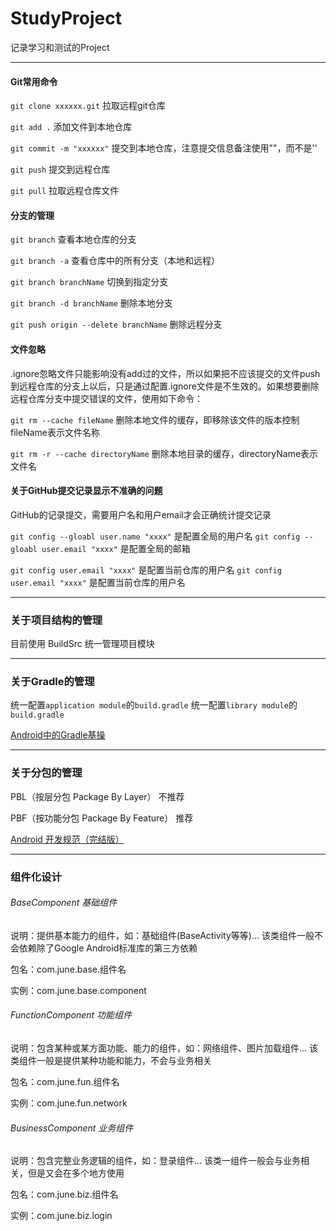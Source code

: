 # StudyProject

记录学习和测试的Project

***

#### Git常用命令

`git clone xxxxxx.git`  拉取远程git仓库

`git add .`  添加文件到本地仓库

`git commit -m "xxxxxx"` 提交到本地仓库，注意提交信息备注使用""，而不是''

`git push`  提交到远程仓库

`git pull`  拉取远程仓库文件

#### 分支的管理

`git branch`  查看本地仓库的分支

`git branch -a`  查看仓库中的所有分支（本地和远程）

`git branch branchName`  切换到指定分支

`git branch -d branchName`  删除本地分支

`git push origin --delete branchName`  删除远程分支

#### 文件忽略

.ignore忽略文件只能影响没有add过的文件，所以如果把不应该提交的文件push到远程仓库的分支上以后，只是通过配置.ignore文件是不生效的。如果想要删除远程仓库分支中提交错误的文件，使用如下命令：

`git rm --cache fileName` 删除本地文件的缓存，即移除该文件的版本控制 fileName表示文件名称

`git rm -r --cache directoryName`  删除本地目录的缓存，directoryName表示文件名

#### 关于GitHub提交记录显示不准确的问题

GitHub的记录提交，需要用户名和用户email才会正确统计提交记录

`git config --gloabl user.name "xxxx"` 是配置全局的用户名
`git config --gloabl user.email "xxxx"` 是配置全局的邮箱

`git config user.email "xxxx"` 是配置当前仓库的用户名
`git config user.email "xxxx"` 是配置当前仓库的用户名

***

### 关于项目结构的管理

目前使用 BuildSrc 统一管理项目模块

***

### 关于Gradle的管理

统一配置`application module`的`build.gradle`
统一配置`library module`的`build.gradle`

[Android中的Gradle基操](https://juejin.cn/post/7053985196906905636)

***

### 关于分包的管理

PBL（按层分包 Package By Layer） 不推荐

PBF（按功能分包 Package By Feature） 推荐

[Android 开发规范（完结版）](https://blankj.com/2017/03/08/android-standard-dev-final/#2-as-%E8%A7%84%E8%8C%83)

***

### 组件化设计

###### BaseComponent 基础组件

说明：提供基本能力的组件，如：基础组件(BaseActivity等等)... 该类组件一般不会依赖除了Google Android标准库的第三方依赖

包名：com.june.base.组件名

实例：com.june.base.component

###### FunctionComponent 功能组件

说明：包含某种或某方面功能、能力的组件，如：网络组件、图片加载组件... 该类组件一般是提供某种功能和能力，不会与业务相关

包名：com.june.fun.组件名

实例：com.june.fun.network

###### BusinessComponent 业务组件

说明：包含完整业务逻辑的组件，如：登录组件... 该类一组件一般会与业务相关，但是又会在多个地方使用

包名：com.june.biz.组件名

实例：com.june.biz.login